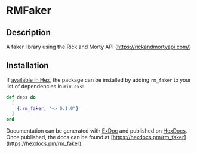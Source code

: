 # RMFaker

## Description

A faker library using the Rick and Morty API (https://rickandmortyapi.com/)

## Installation

If [available in Hex](https://hex.pm/docs/publish), the package can be installed
by adding `rm_faker` to your list of dependencies in `mix.exs`:

```elixir
def deps do
  [
    {:rm_faker, "~> 0.1.0"}
  ]
end
```

Documentation can be generated with [ExDoc](https://github.com/elixir-lang/ex_doc)
and published on [HexDocs](https://hexdocs.pm). Once published, the docs can
be found at [https://hexdocs.pm/rm_faker](https://hexdocs.pm/rm_faker).

